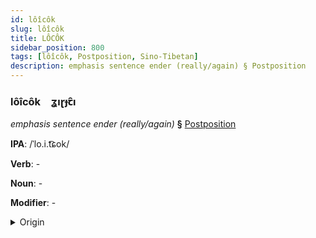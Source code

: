 ```yaml
---
id: lôîcôk
slug: lôîcôk
title: LÔCÔK
sidebar_position: 800
tags: [lôîcôk, Postposition, Sino-Tibetan]
description: emphasis sentence ender (really/again) § Postposition
---
```


### lôîcôk&emsp;<span kind="abugida">ʓıɽɟꞇ̑ı</span>

*emphasis sentence ender (really/again)* **§** [Postposition](../../tags/Postposition)

**IPA**: /ˈlo.i.t͡ɕok/

**Verb**: -

**Noun**: -

**Modifier**: -

<details>
    <summary>Origin</summary>
    Hakka 來著 lòi-chok /loi²⁴ tɕok²/<br/>
    <em>Sino-Tibetan Language Family</em>
</details>